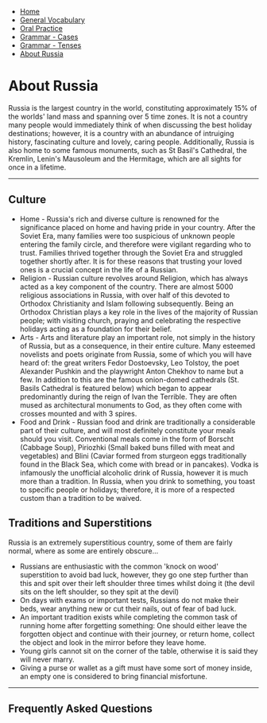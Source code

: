 <div id="google_translate_element"></div><script type="text/javascript">
function googleTranslateElementInit() {
  new google.translate.TranslateElement({pageLanguage: 'en', layout: google.translate.TranslateElement.InlineLayout.SIMPLE, multilanguagePage: true}, 'google_translate_element');
}
</script><script type="text/javascript" src="//translate.google.com/translate_a/element.js?cb=googleTranslateElementInit"></script>
<ul class="breadcrumb">
  <li><a href="https://doggo1.github.io/GIForJIF/index.html">Home</a></li>
  <li><a href="https://doggo1.github.io/GIForJIF/page2.html">General Vocabulary</a></li>
<li><a href="https://doggo1.github.io/GIForJIF/page3.html">Oral Practice</a></li>
<li><a href="https://doggo1.github.io/GIForJIF/page4.html">Grammar - Cases</a></li>
<li><a href="https://doggo1.github.io/GIForJIF/page5.html">Grammar - Tenses</a></li>
<li><a href="https://doggo1.github.io/GIForJIF/page6.html">About Russia</a></li>
</ul>
<h1> About Russia</h1>
<p>Russia is the largest country in the world, constituting approximately 15% of the worlds' land mass and spanning over 5 time zones. It is not a country many people would immediately think of when discussing the best holiday destinations; however, it is a country with an abundance of intruiging history, fascinating culture and lovely, caring people. Additionally, Russia is also home to some famous monuments, such as St Basil's Cathedral, the Kremlin, Lenin's Mausoleum and the Hermitage, which are all sights for once in a lifetime.</p>
<hr>
<h2> Culture</h2>
<ul>
  <li>Home - Russia's rich and diverse culture is renowned for the significance placed on home and having pride in your country. After the Soviet Era, many families were too suspicious of unknown people entering the family circle, and therefore were vigilant regarding who to trust. Families thrived together through the Soviet Era and struggled together shortly after. It is for these reasons that trusting your loved ones is a crucial concept in the life of a Russian.</li>
  <li>Religion - Russian culture revolves around Religion, which has always acted as a key component of the country. There are almost 5000 religious associations in Russia, with over half of this devoted to Orthodox Christianity and Islam following subsequently. Being an Orthodox Christian plays a key role in the lives of the majority of Russian people; with visiting church, praying and celebrating the respective holidays acting as a foundation for their belief.</li>
  <li> Arts - Arts and literature play an important role, not simply in the history of Russia, but as a consequence, in their entire culture. Many esteemed novelists and poets originate from Russia, some of which you will have heard of: the great writers Fedor Dostoevsky, Leo Tolstoy, the poet Alexander Pushkin and the playwright Anton Chekhov to name but a few. In addition to this are the famous onion-domed cathedrals (St. Basils Cathedral is featured below) which began to appear predominantly during the reign of Ivan the Terrible. They are often mused as architectural monuments to God, as they often come with crosses mounted and with 3 spires.</li>
  <li>Food and Drink - Russian food and drink are traditionally a considerable part of their culture, and will most definitely constitute your meals should you visit. Conventional meals come in the form of Borscht (Cabbage Soup), Piriozhki (Small baked buns filled with meat and vegetables) and Blini (Caviar formed from sturgeon eggs traditionally found in the Black Sea, which come with bread or in pancakes). Vodka is infamously the unofficial alcoholic drink of Russia, however it is much more than a tradition. In Russia, when you drink to something, you toast to specific people or holidays; therefore, it is more of a respected custom than a tradition to be waived.</li>
</ul>
<h2>Traditions and Superstitions</h2>
<p>Russia is an extremely superstitious country, some of them are fairly normal, where as some are entirely obscure...</p>
<ul>
  <li>Russians are enthusiastic with the common 'knock on wood' superstition to avoid bad luck, however, they go one step further than this and spit over their left shoulder three times whilst doing it (the devil sits on the left shoulder, so they spit at the devil)</li>
  <li>On days with exams or important tests, Russians do not make their beds, wear anything new or cut their nails, out of fear of bad luck.</li>
  <li>An important tradition exists while completing the common task of running home after forgetting something: One should either leave the forgotten object and continue with their journey, or return home, collect the object and look in the mirror before they leave home. </li>
  <li>Young girls cannot sit on the corner of the table, otherwise it is said they will never marry.</li>
  <li>Giving a purse or wallet as a gift must have some sort of money inside, an empty one is considered to bring financial misfortune.</li>
</ul>
<hr>
<h2>Frequently Asked Questions</h2>








